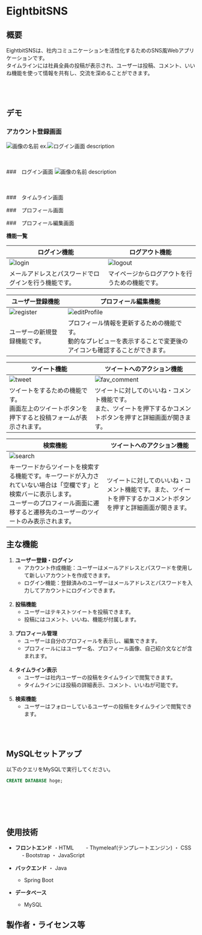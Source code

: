 # EightbitSNS

## 概要
EightbitSNSは、社内コミュニケーションを活性化するためのSNS風Webアプリケーションです。<br>タイムラインには社員全員の投稿が表示され、ユーザーは投稿、コメント、いいね機能を使って情報を共有し、交流を深めることができます。<br><br><br><br>

## デモ
### アカウント登録画面
![画像の名前](画像のパス)
ex.![ログイン画面](src/main/resources/static/img/Sign-in.png)
description<br><br><br>

###　ログイン画面
![画像の名前](画像のパス)
description<br><br><br>

###　タイムライン画面

###　プロフィール画面


###　プロフィール編集画面



**機能一覧**

| ログイン機能 | ログアウト機能 |
|---------------|----------------|
|![login](https://github.com/luizyrvin/EightbitSNS/assets/171106589/08892e67-0da5-45fe-a32b-e92088c0e2e0)|![logout](https://github.com/luizyrvin/EightbitSNS/assets/171106589/1814cf57-4776-4f1a-ade7-0947b4b3a294)|
| メールアドレスとパスワードでログインを行う機能です。 | マイページからログアウトを行うための機能です。 |

| ユーザー登録機能 | プロフィール編集機能 |
|---------------|----------------|
|![register](https://github.com/luizyrvin/EightbitSNS/assets/171106589/e8a6f35c-2d0a-49ac-92f6-f7449b18464c)|![editProfile](https://github.com/luizyrvin/EightbitSNS/assets/171106589/437e8057-9a41-4207-b788-b33d18fc3287)|
|ユーザーの新規登録機能です。| プロフィール情報を更新するための機能です。<br> 動的なプレビューを表示することで変更後のアイコンも確認することができます。|

| ツイート機能 | ツイートへのアクション機能 |
|---------------|----------------|
|![tweet](https://github.com/luizyrvin/EightbitSNS/assets/171106589/653af62d-0d8d-4460-9357-74d5ef32993a)|![fav_comment](https://github.com/luizyrvin/EightbitSNS/assets/171106589/b5a3205c-1bc9-4de2-887a-4510d2c7bcbb)|
|ツイートをするための機能です。<br>画面左上のツイートボタンを押下すると投稿フォームが表示されます。| ツイートに対してのいいね・コメント機能です。<br>また、ツイートを押下するかコメントボタンを押すと詳細画面が開きます。|

| 検索機能 | ツイートへのアクション機能 |
|---------------|----------------|
|![search](https://github.com/luizyrvin/EightbitSNS/assets/171106589/79e42371-7167-4be3-8812-e154186e3523)||
|キーワードからツイートを検索する機能です。キーワードが入力されていない場合は「空欄です」と検索バーに表示します。<br>ユーザーのプロフィール画面に遷移すると遷移先のユーザーのツイートのみ表示されます。| ツイートに対してのいいね・コメント機能です。また、ツイートを押下するかコメントボタンを押すと詳細画面が開きます。|




## 主な機能
1. **ユーザー登録・ログイン**
   - アカウント作成機能：ユーザーはメールアドレスとパスワードを使用して新しいアカウントを作成できます。
   - ログイン機能：登録済みのユーザーはメールアドレスとパスワードを入力してアカウントにログインできます。
   <br><br>
2. **投稿機能**
   - ユーザーはテキストツイートを投稿できます。
   - 投稿にはコメント、いいね、機能が付属します。
   <br><br>
3. **プロフィール管理**
   - ユーザーは自分のプロフィールを表示し、編集できます。
   - プロフィールにはユーザー名、プロフィール画像、自己紹介文などが含まれます。
   <br><br>
4. **タイムライン表示**
   - ユーザーは社内ユーザーの投稿をタイムラインで閲覧できます。
   - タイムラインには投稿の詳細表示、コメント、いいねが可能です。
   <br><br>
4. **検索機能**
   - ユーザーはフォローしているユーザーの投稿をタイムラインで閲覧できます。
<br><br><br><br>

## MySQLセットアップ
以下のクエリをMySQLで実行してください。
 ```sql
CREATE DATABASE hoge;

 ```
<br><br><br><br>

## 使用技術
- **フロントエンド**
  ・HTML
  　　- Thymeleaf(テンプレートエンジン)
  ・ CSS
  　  - Bootstrap
  ・ JavaScript

- **バックエンド**
  ・ Java
     - Spring Boot

- **データベース**
  - MySQL

## 製作者・ライセンス等
